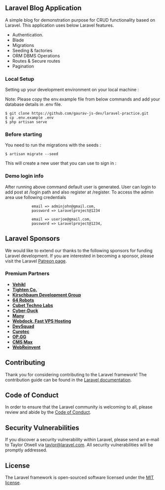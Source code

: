 ## Laravel Blog Application

A simple blog for demonstration purpose for CRUD functionality based on Laravel. This application uses below Laravel features.

-   Authentication.
-   Blade
-   Migrations
-   Seeding & factories
-   ORM DBMS Operations
-   Routes & Secure routes
-   Pagination

### Local Setup

Setting up your development environment on your local machine :

Note: Please copy the env.example file from below commands and add your database details in .env file.

```
$ git clone https://github.com/gaurav-js-dev/laravel-practice.git
$ cp .env.example .env
$ php artisan serve
```

### Before starting

You need to run the migrations with the seeds :

```
$ artisan migrate --seed
```

This will create a new user that you can use to sign in :

### Demo login info

After running above command default user is generated. User can login to add post at /login path and also register at /register.
To access the admin area use following credentials

                email => adminjohn@gmail.com,
                password => Laravelproject@1234

                email => userjoe@gmail.com,
                password => Laravelproject@1234,

## Laravel Sponsors

We would like to extend our thanks to the following sponsors for funding Laravel development. If you are interested in becoming a sponsor, please visit the Laravel [Patreon page](https://patreon.com/taylorotwell).

### Premium Partners

-   **[Vehikl](https://vehikl.com/)**
-   **[Tighten Co.](https://tighten.co)**
-   **[Kirschbaum Development Group](https://kirschbaumdevelopment.com)**
-   **[64 Robots](https://64robots.com)**
-   **[Cubet Techno Labs](https://cubettech.com)**
-   **[Cyber-Duck](https://cyber-duck.co.uk)**
-   **[Many](https://www.many.co.uk)**
-   **[Webdock, Fast VPS Hosting](https://www.webdock.io/en)**
-   **[DevSquad](https://devsquad.com)**
-   **[Curotec](https://www.curotec.com/services/technologies/laravel/)**
-   **[OP.GG](https://op.gg)**
-   **[CMS Max](https://www.cmsmax.com/)**
-   **[WebReinvent](https://webreinvent.com/?utm_source=laravel&utm_medium=github&utm_campaign=patreon-sponsors)**

## Contributing

Thank you for considering contributing to the Laravel framework! The contribution guide can be found in the [Laravel documentation](https://laravel.com/docs/contributions).

## Code of Conduct

In order to ensure that the Laravel community is welcoming to all, please review and abide by the [Code of Conduct](https://laravel.com/docs/contributions#code-of-conduct).

## Security Vulnerabilities

If you discover a security vulnerability within Laravel, please send an e-mail to Taylor Otwell via [taylor@laravel.com](mailto:taylor@laravel.com). All security vulnerabilities will be promptly addressed.

## License

The Laravel framework is open-sourced software licensed under the [MIT license](https://opensource.org/licenses/MIT).
